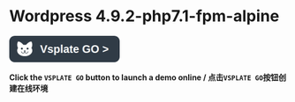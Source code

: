 # Wordpress 4.9.2-php7.1-fpm-alpine

<a href="https://www.vsplate.com/?docker-compose=https://github.com/vsplate/dcenvs/wordpress/4.9.2-php7.1-fpm-alpine"><img alt="VSPLATE GO" src="https://raw.githubusercontent.com/vsplate/images/master/vsgo_btn.png" width="200px"></a>

**Click the `VSPLATE GO` button to launch a demo online / 点击`VSPLATE GO`按钮创建在线环境**